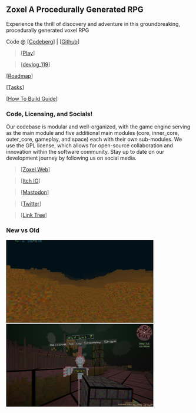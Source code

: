 ## Zoxel A Procedurally Generated RPG

Experience the thrill of discovery and adventure in this groundbreaking, procedurally generated voxel RPG

Code @ [[Codeberg](https://codeberg.org/deus/zoxel)] | [[Github](https://github.com/deus369/zoxel)]

> [[Play](https://deus369.github.io/zoxel-play/)] 

> [[devlog_119](https://www.youtube.com/watch?v=Yb5DiXVt1k0.mp4)]

[[Roadmap](https://github.com/deus369/zoxel-web/blob/master/documents/roadmap.md)]

[[Tasks](https://github.com/deus369/zoxel-web/blob/master/documents/todos/todo-main.md)]

[[How To Build Guide](https://github.com/deus369/zoxel-web/blob/master/documents/howtos/howto-build.md)]

### Code, Licensing, and Socials!

Our codebase is modular and well-organized, with the game engine serving as the main module and five additional main modules (core, inner_core, outer_core, gameplay, and space) each with their own sub-modules. We use the GPL license, which allows for open-source collaboration and innovation within the software community. Stay up to date on our development journey by following us on social media.

> [[Zoxel Web](http://zoxel.duckdns.org)]

> [[Itch IO](https://deus0.itch.io/zoxel)]

> [[Mastodon](https://mastodon.gamedev.place/@deus)]

> [[Twitter](https://twitter.com/deusxyz)]

> [[Link Tree](https://linktr.ee/lorddeus)]

### New vs Old

<div>
  <img src="https://raw.githubusercontent.com/deus369/zoxel-web/master/screenshots/screen-2023-02-06-20-28-49.jpg?raw=false" alt="Zoxel" width="400"/>
  <img src="https://raw.githubusercontent.com/deus369/zoxel-web/master/screenshots/zoxel_unity_00.png?raw=false" alt="Unity Zoxel" width="400"/>
</div>